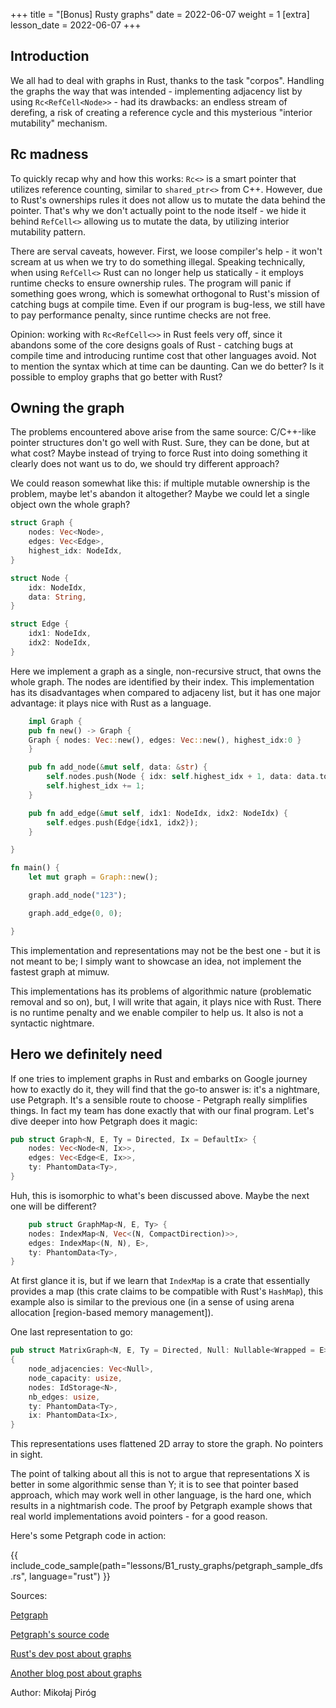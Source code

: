 +++
title = "[Bonus] Rusty graphs"
date = 2022-06-07 
weight = 1
[extra]
lesson_date = 2022-06-07 
+++

## Introduction

We all had to deal with graphs in Rust, thanks to the task "corpos". Handling the graphs the way that was intended - implementing adjacency list by using `Rc<RefCell<Node>>` - had its drawbacks: an endless stream of derefing, a risk of creating a reference cycle and this mysterious "interior mutability" mechanism.

## Rc madness

To quickly recap why and how this works: `Rc<>` is a smart pointer that utilizes reference counting, similar to `shared_ptr<>` from C++. However, due to Rust's ownerships rules it does not allow us to mutate the data behind the pointer. That's why we don't actually point to the node itself - we hide it behind `RefCell<>` allowing us to mutate the data, by utilizing interior mutability pattern.

There are serval caveats, however. First, we loose compiler's help - it won't scream at us when we try to do something illegal. Speaking technically, when using `RefCell<>` Rust can no longer help us statically - it employs runtime checks to ensure ownership rules. The program will panic if something goes wrong, which is somewhat orthogonal to Rust's mission of catching bugs at compile time. Even if our program is bug-less, we still have to pay performance penalty, since runtime checks are not free.

Opinion: working with `Rc<RefCell<>>` in Rust feels very off, since it abandons some of the core designs goals of Rust - catching bugs at compile time and introducing runtime cost that other languages avoid. Not to mention the syntax which at time can be daunting. Can we do better? Is it possible to employ graphs that go better with Rust?

## Owning the graph

The problems encountered above arise from the same source: C/C++-like pointer structures don't go well with Rust. Sure, they can be done, but at what cost? Maybe instead of trying to force Rust into doing something it clearly does not want us to do, we should try different approach?

We could reason somewhat like this: if multiple mutable ownership is the problem, maybe let's abandon it altogether? Maybe we could let a single object own the whole graph?

```rust
struct Graph {
    nodes: Vec<Node>,
    edges: Vec<Edge>,
    highest_idx: NodeIdx,
}

struct Node {
    idx: NodeIdx,
    data: String,
}

struct Edge {
    idx1: NodeIdx,
    idx2: NodeIdx,
}
```

Here we implement a graph as a single, non-recursive struct, that owns the whole graph. The nodes are identified by their index. This implementation has its disadvantages when compared to adjaceny list, but it has one major advantage: it plays nice with Rust as a language.

```rust
    impl Graph {
    pub fn new() -> Graph {
    Graph { nodes: Vec::new(), edges: Vec::new(), highest_idx:0 }
    }

    pub fn add_node(&mut self, data: &str) {
        self.nodes.push(Node { idx: self.highest_idx + 1, data: data.to_string() });
        self.highest_idx += 1;
    }

    pub fn add_edge(&mut self, idx1: NodeIdx, idx2: NodeIdx) {
        self.edges.push(Edge{idx1, idx2});
    }

}
```

```rust
fn main() {
    let mut graph = Graph::new();

    graph.add_node("123");

    graph.add_edge(0, 0);

}
```

This implementation and representations may not be the best one - but it is not meant to be; I simply want to showcase an idea, not implement the fastest graph at mimuw.

This implementations has its problems of algorithmic nature (problematic removal and so on), but, I will write that again, it plays nice with Rust. There is no runtime penalty and we enable compiler to help us. It also is not a syntactic nightmare.

## Hero we definitely need

If one tries to implement graphs in Rust and embarks on Google journey how to exactly do it, they will find that the go-to answer is: it's a nightmare, use Petgraph. It's a sensible route to choose - Petgraph really simplifies things. In fact my team has done exactly that with our final program. Let's dive deeper into how Petgraph does it magic:

```rust
pub struct Graph<N, E, Ty = Directed, Ix = DefaultIx> {
    nodes: Vec<Node<N, Ix>>,
    edges: Vec<Edge<E, Ix>>,
    ty: PhantomData<Ty>,
}
```

Huh, this is isomorphic to what's been discussed above. Maybe the next one will be different?

```rust
    pub struct GraphMap<N, E, Ty> {
    nodes: IndexMap<N, Vec<(N, CompactDirection)>>,
    edges: IndexMap<(N, N), E>,
    ty: PhantomData<Ty>,
}
```

At first glance it is, but if we learn that `IndexMap` is a crate that essentially provides a map (this crate claims to be compatible with Rust's `HashMap`), this example also is similar to the previous one (in a sense of using arena allocation [region-based memory management]).

One last representation to go:

```rust
pub struct MatrixGraph<N, E, Ty = Directed, Null: Nullable<Wrapped = E> = Option<E>, Ix = DefaultIx>
{
    node_adjacencies: Vec<Null>,
    node_capacity: usize,
    nodes: IdStorage<N>,
    nb_edges: usize,
    ty: PhantomData<Ty>,
    ix: PhantomData<Ix>,
}
```

This representations uses flattened 2D array to store the graph. No pointers in sight.

The point of talking about all this is not to argue that representations X is better in some algorithmic sense than Y; it is to see that pointer based approach, which may work well in other language, is the hard one, which results in a nightmarish code. The proof by Petgraph example shows that real world implementations avoid pointers - for a good reason.

Here's some Petgraph code in action:

{{ include_code_sample(path="lessons/B1_rusty_graphs/petgraph_sample_dfs.rs", language="rust") }}

Sources:

[Petgraph](https://docs.rs/petgraph/latest/petgraph/index.html)

[Petgraph's source code](https://github.com/petgraph/petgraph)

[Rust's dev post about graphs](https://github.com/nrc/r4cppp/blob/master/graphs/README.md)

[Another blog post about graphs](https://smallcultfollowing.com/babysteps/blog/2015/04/06/modeling-graphs-in-rust-using-vector-indices/)

Author: Mikołaj Piróg
